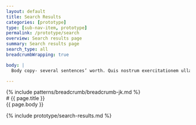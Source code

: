 ```yaml
---
layout: default
title: Search Results
categories: [prototype]
type: [sub-nav-item, prototype]
permalink: /prototype/search
overview: Search results page
summary: Search results page
search_type: all
breadcrumbWrapping: true

body: |
  Body copy- several sentences’ worth. Quis nostrum exercitationem ullam corporis suscipit laboriosam, nisi ut et via procedat oratio quaerimus igitur, inquit, modo dixi, constituto, ut earum motus et iusto odio.

---
```

<div class="grid-container" markdown="1">
{% include patterns/breadcrumb/breadcrumb-jk.md %}
</div>

<div class="grid-container" markdown="1">
# {{ page.title }}

<div class="grid-row grid-gap-lg" markdown="1">
  {{ page.body }} 
</div>
</div>

{% include prototype/search-results.md %}


